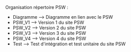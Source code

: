 Organisation répertoire PSW :

- Diagramme --> Diagramme en lien avec le PSW
- PSW_V1 --> Version 1 du site PSW
- PSW_V2 --> Version 2 du site PSW
- PSW_V3 --> Version 3 du site PSW
- PSW_V4 --> Version 4 du site PSW
- Test --> Test d'intégration et test unitaire du site PSW
